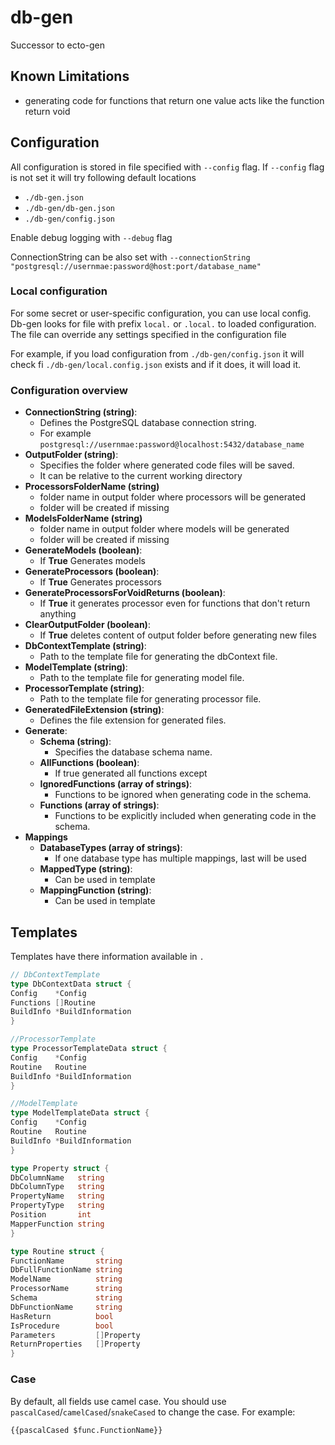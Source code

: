 # db-gen

Successor to ecto-gen

## Known Limitations

- generating code for functions that return one value acts like the function return void

## Configuration

All configuration is stored in file specified with `--config` flag.
If `--config` flag is not set it will try following default locations

- `./db-gen.json`
- `./db-gen/db-gen.json`
- `./db-gen/config.json`

Enable debug logging with `--debug` flag

ConnectionString can be also set with `--connectionString "postgresql://usernmae:password@host:port/database_name"`

### Local configuration

For some secret or user-specific configuration, you can use local config.
Db-gen looks for file with prefix `local.` or `.local.` to loaded configuration.
The file can override any settings specified in the configuration file

For example, if you load configuration from `./db-gen/config.json` it will check fi `./db-gen/local.config.json` exists
and if it does, it will load it.

### Configuration overview

- **ConnectionString (string)**:
	- Defines the PostgreSQL database connection string.
	- For example `postgresql://usernmae:password@localhost:5432/database_name`
- **OutputFolder (string)**:
	- Specifies the folder where generated code files will be saved.
	- It can be relative to the current working directory
- **ProcessorsFolderName (string)**
	- folder name in output folder where processors will be generated
	- folder will be created if missing
- **ModelsFolderName (string)**
	- folder name in output folder where models will be generated
	- folder will be created if missing
- **GenerateModels (boolean)**:
	- If **True** Generates models
- **GenerateProcessors (boolean)**:
	- If **True** Generates processors
- **GenerateProcessorsForVoidReturns (boolean)**:
	- If **True** it generates processor even for functions that don't return anything
- **ClearOutputFolder (boolean)**:
	- If **True** deletes content of output folder before generating new files
- **DbContextTemplate (string)**:
	- Path to the template file for generating the dbContext file.
- **ModelTemplate (string)**:
	- Path to the template file for generating model file.
- **ProcessorTemplate (string)**:
	- Path to the template file for generating processor file.
- **GeneratedFileExtension (string)**:
	- Defines the file extension for generated files.
- **Generate**:
	- **Schema (string)**:
		- Specifies the database schema name.
	- **AllFunctions (boolean)**:
		- If true generated all functions except
	- **IgnoredFunctions (array of strings)**:
		- Functions to be ignored when generating code in the schema.
	- **Functions (array of strings)**:
		- Functions to be explicitly included when generating code in the schema.
- **Mappings**
	- **DatabaseTypes (array of strings)**:
		- If one database type has multiple mappings, last will be used
	- **MappedType (string)**:
		- Can be used in template
	- **MappingFunction (string)**:
		- Can be used in template

## Templates

Templates have there information available in `.`

```go
// DbContextTemplate
type DbContextData struct {
Config    *Config
Functions []Routine
BuildInfo *BuildInformation
}

//ProcessorTemplate
type ProcessorTemplateData struct {
Config    *Config
Routine   Routine
BuildInfo *BuildInformation
}

//ModelTemplate
type ModelTemplateData struct {
Config    *Config
Routine   Routine
BuildInfo *BuildInformation
}

type Property struct {
DbColumnName   string
DbColumnType   string
PropertyName   string
PropertyType   string
Position       int
MapperFunction string
}

type Routine struct {
FunctionName       string
DbFullFunctionName string
ModelName          string
ProcessorName      string
Schema             string
DbFunctionName     string
HasReturn          bool
IsProcedure        bool
Parameters         []Property
ReturnProperties   []Property
}

```

### Case

By default, all fields use camel case.
You should use `pascalCased`/`camelCased`/`snakeCased` to change the case.
For example:

```gotemplate
{{pascalCased $func.FunctionName}}
```
